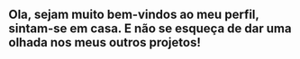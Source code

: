 ## Ola, sejam muito bem-vindos ao meu perfil, sintam-se em casa. E não se esqueça de dar uma olhada nos meus outros projetos!

<!--
**AnaCarolineQ3ano/AnaCarolineq3ano** is a ✨ _special_ ✨ repository because its `README.md` (this file) appears on your GitHub profile.

Here are some ideas to get you started:

- 🔭 I’m currently working on ...
- 🌱 I’m currently learning ...
- 👯 I’m looking to collaborate on ...
- 🤔 I’m looking for help with ...
- 💬 Ask me about ...
- 📫 How to reach me: ...
- 😄 Pronouns: ...
- ⚡ Fun fact: ...
-->
